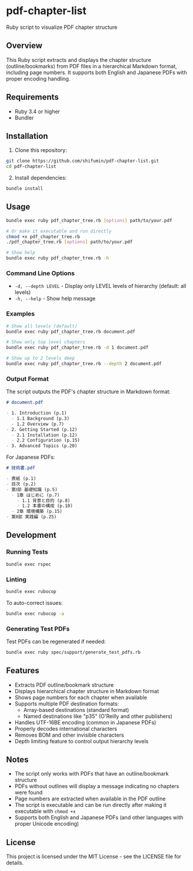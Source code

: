 # pdf-chapter-list

Ruby script to visualize PDF chapter structure

## Overview

This Ruby script extracts and displays the chapter structure (outline/bookmarks) from PDF files in a hierarchical Markdown format, including page numbers. It supports both English and Japanese PDFs with proper encoding handling.

## Requirements

- Ruby 3.4 or higher
- Bundler

## Installation

1. Clone this repository:
```bash
git clone https://github.com/shifumin/pdf-chapter-list.git
cd pdf-chapter-list
```

2. Install dependencies:
```bash
bundle install
```

## Usage

```bash
bundle exec ruby pdf_chapter_tree.rb [options] path/to/your.pdf

# Or make it executable and run directly
chmod +x pdf_chapter_tree.rb
./pdf_chapter_tree.rb [options] path/to/your.pdf

# Show help
bundle exec ruby pdf_chapter_tree.rb -h
```

### Command Line Options

- `-d, --depth LEVEL` - Display only LEVEL levels of hierarchy (default: all levels)
- `-h, --help` - Show help message

### Examples

```bash
# Show all levels (default)
bundle exec ruby pdf_chapter_tree.rb document.pdf

# Show only top level chapters
bundle exec ruby pdf_chapter_tree.rb -d 1 document.pdf

# Show up to 2 levels deep
bundle exec ruby pdf_chapter_tree.rb --depth 2 document.pdf
```

### Output Format

The script outputs the PDF's chapter structure in Markdown format:

```markdown
# document.pdf

- 1. Introduction (p.1)
  - 1.1 Background (p.3)
  - 1.2 Overview (p.7)
- 2. Getting Started (p.12)
  - 2.1 Installation (p.12)
  - 2.2 Configuration (p.15)
- 3. Advanced Topics (p.20)
```


For Japanese PDFs:

```markdown
# 技術書.pdf

- 表紙 (p.1)
- 目次 (p.2)
- 第Ⅰ部 基礎知識 (p.5)
  - 1章 はじめに (p.7)
    - 1.1 背景と目的 (p.8)
    - 1.2 本書の構成 (p.10)
  - 2章 環境構築 (p.15)
- 第Ⅱ部 実践編 (p.25)
```

## Development

### Running Tests

```bash
bundle exec rspec
```

### Linting

```bash
bundle exec rubocop
```

To auto-correct issues:
```bash
bundle exec rubocop -a
```

### Generating Test PDFs

Test PDFs can be regenerated if needed:
```bash
bundle exec ruby spec/support/generate_test_pdfs.rb
```

## Features

- Extracts PDF outline/bookmark structure
- Displays hierarchical chapter structure in Markdown format
- Shows page numbers for each chapter when available
- Supports multiple PDF destination formats:
  - Array-based destinations (standard format)
  - Named destinations like "p35" (O'Reilly and other publishers)
- Handles UTF-16BE encoding (common in Japanese PDFs)
- Properly decodes international characters
- Removes BOM and other invisible characters
- Depth limiting feature to control output hierarchy levels

## Notes

- The script only works with PDFs that have an outline/bookmark structure
- PDFs without outlines will display a message indicating no chapters were found
- Page numbers are extracted when available in the PDF outline
- The script is executable and can be run directly after making it executable with `chmod +x`
- Supports both English and Japanese PDFs (and other languages with proper Unicode encoding)

## License

This project is licensed under the MIT License - see the LICENSE file for details.
